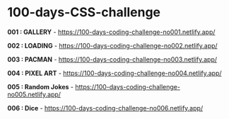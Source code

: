 # <h1>100-days-CSS-challenge</h1>

<strong>001 : GALLERY</strong>      - https://100-days-coding-challenge-no001.netlify.app/

<strong>002 : LOADING</strong>      - https://100-days-coding-challenge-no002.netlify.app/

<strong>003 : PACMAN</strong>       - https://100-days-coding-challenge-no003.netlify.app/
 
<strong>004 : PIXEL ART</strong>    - https://100-days-coding-challenge-no004.netlify.app/

<strong>005 : Random Jokes</strong> - https://100-days-coding-challenge-no005.netlify.app/

<strong>006 : Dice</strong>         - https://100-days-coding-challenge-no006.netlify.app/
